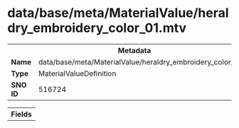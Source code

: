 <h1>data/base/meta/MaterialValue/heraldry_embroidery_color_01.mtv</h1><table><tr><th colspan="100%">Metadata</th></tr><tr><td><b>Name</b></td><td>data/base/meta/MaterialValue/heraldry_embroidery_color_01.mtv</td></tr><tr><td><b>Type</b></td><td>MaterialValueDefinition</td></tr><tr><td><b>SNO ID</b></td><td>516724</td></tr></table>

<table><tr><th colspan="100%">Fields</th></tr></table>

